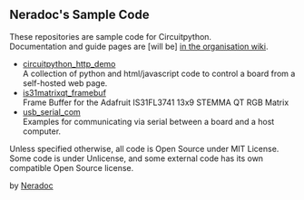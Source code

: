 ## Neradoc's Sample Code

These repositories are sample code for Circuitpython.  
Documentation and guide pages are [will be] [in the organisation wiki](https://github.com/NeraSamples/.github/wiki/The-Wiki-For-The-Samples).

- [circuitpython_http_demo](https://github.com/NeraSamples/circuitpython_http_demo)  
  A collection of python and html/javascript code to control a board from a self-hosted web page.
- [is31matrixqt_framebuf](https://github.com/NeraSamples/is31matrixqt_framebuf)  
  Frame Buffer for the Adafruit IS31FL3741 13x9 STEMMA QT RGB Matrix
- [usb_serial_com](https://github.com/NeraSamples/usb_serial_com)  
  Examples for communicating via serial between a board and a host computer.

Unless specified otherwise, all code is Open Source under MIT License.  
Some code is under Unlicense, and some external code has its own compatible Open Source license.

by [Neradoc](https://neradoc.me)
